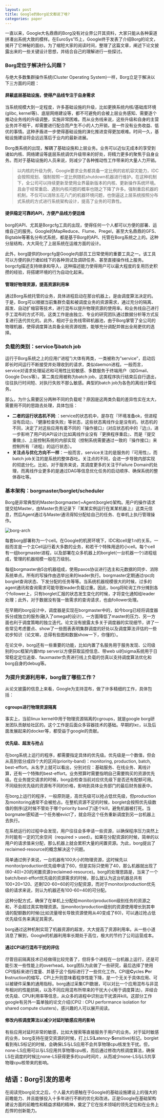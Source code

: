 ```yaml
---
layout: post
title: Google的Borg论文都说了啥?
categories: paper
---
```


一直以来，Google大名鼎鼎的Borg没有对业界公开其资料，大家只能从各种渠道拼凑出系统大致的模样。在EuroSys’15上，Google终于发表了介绍Borg的论文，揭开了它神秘的面纱。为了缩短大家的阅读时间，整理了这篇文章，阐述下论文披露出来的一些关键设计思想，并结合自己的理解进行一些探讨。

### Borg定位于解决什么问题？

与绝大多数集群操作系统(Cluster Operating System)一样，Borg立足于解决以下三方面的问题：

#### 屏蔽底层基础设施，使得产品线专注于自身需求

当系统规模大到一定程度，许多基础设施的升级，比如更换系统内核/基础库环境(glibc, kernel等)、底层网络建设等，都不可避免的会被上层业务感知、需要逐个推动业务线的升级调整，实施非常困难。而从业务线来说，这些升级和自身的主营业务并不相干，却需要进行配合而产生不小的人力开销，是一件没有业务收益、低优的事情。这种矛盾进一步使得基础设施的演化推进变得更加艰难。时间一久，基础设施建设将会远远落后于业内的最新进展。

Borg类系统的出现，解耦了基础设施和上层业务。业务可以近似无成本的享受到诸如内核、网络建设等底层系统调优升级带来的好处，将精力更多的聚焦于自身业务。而对于基础设施的人员来说，则减少了各种推动性工作带来的大量人力开销。

> 以内核的升级为例，Google要求业务都具备一定比例的宕机容灾能力，IDC会按照规划、强制按照一定比例随机shutdown机器进行维护。在这种机制下，全公司可以持续更新至使用业界最新版本的内核、更新操作系统环境。且由于经常重启、遇到内核问题的概率也随之下降了许多。强制重启机器的机制，不仅可以消除五花八门的机器环境问题，也倒逼这上层系统按照分布式系统的方式进行系统架构设计，提高了业务的可靠性。

#### 提供稳定可靠的API，方便产品线方便运维

borg的API、尤其是Borgcfg工具的出现，使得任何一个人都可以方便的部署、运维自己的服务。Google的MapReduce、Flume、Pregel，甚至大名鼎鼎的GFS、Bigtable等著名分布式系统，都是基于Borg的API、托管在Borg系统之上的。这种分层结构，大大简化了上层系统在运维方面的设计。

此外，borg提供的borgcfg是Google内部员工日常使用的重要工具之一。该工具可以方便的执行诸如线下的各种测试及调研任务、甚至直接操作线上服务。borgcfg描述支持继承和导入，这种描述能力使得用户可以最大程度的复用历史积攒的经验，将搭建环境的行为自动化起来。

#### 管理好物理资源，提高资源利用率

通过Borg系统托管的业务，具体进程启动在那台机器上，是由调度算法决定的。于是，Borg可以根据当前集群负载和被调度业务的资源需求，通过充分的隔离、超发、自动扩缩容等技术，进行混布以提升物理资源的使用率。和业务线自己进行手工混布的方式不同，这类工作是由独立、专业的研究团队通过数据分析等方式反复进行迭代优化的。此外，相对于业务线零碎机器池，由于Borg掌管了全公司的物理机器，使得调度算法具备全局资源视图，能够充分调配并做出全局更优的选择。

### 负载的类别：service与batch job

运行于Borg系统之上的应用(“进程”)大体有两类，一类被称为”service”，启动后即长时间运行不断接受并处理收到的请求，类似daemon进程。一般而言，service对请求处理延迟和可用性比较敏感、多数服务于终端用户（如Gmail、Google Docs等）。第二类应用被称为batch job，这类程序执行结束后自行退出，往往执行时间短、对执行失败不那么敏感。典型的batch job为各色的离线计算任务。

那么，为什么需要区分两种不同的负载呢？原因是这两类负载的差异性实在太大，需要用不同的思路去处理，具体包括：

* **二者的运行状态机不同**:：service的状态机中，是存在『环境准备ok，但进程没有启动』、『健康检查失败』等状态，这些状态离线作业是没有的。状态机的不同，决定了对这些应用有着不同的『操作接口』(对应状态机中的『边』)，进一步影响了用户的API设计(比如离线作业没有『更换程序重启』、而是『提交重做』)、上层控制系统的内部实现（控制系统需要通过一致的『操作接口』来控制所有『进程』的运行状态）。
* **关注点与优化方向不一样**：一般而言，service关注的是服务的『可用性』，而batch job关注的是系统的整体吞吐。关注点的不同，会进一步导致内部实现的彻底分化。比如，对于服务来说，其调度更多的关注于Failure Domain的处理，而离线作业更多的是通过DAG等信息优化任务的启动顺序、确保系统的整体吞吐等。

### 基本架构：borgmaster/borglet/scheduler

Borg是非常典型的Master(borgmaster)+Agent(borglet)架构。用户的操作请求提交给Master，由Master负责记录下『某某实例运行在某某机器上』这类元信息，然后Agent通过与Master通讯得知分配给自己的任务、在单机上执行管理操作。

![borg-arch](/images/borg-arch.png)

每套borg部署称为一个cell。在Google的机房环境下，IDC和cell是1:n的关系，一般而言是一个主Cell运行着大多数的业务，和若干个特殊用途的小cell。每个cell有一组borgmaster进程，以及部署在众多机器上的borglet(一台机器一个)进程组成，管理的机器规模一般在万级别。

每组borgmaster由5台机器组成，使用paxos协议进行选主和元数据的同步、消除系统单点。所有的写操作由选举出来的leader执行。borgmaster定期通过rpc向borglet查询状态、下发分配的任务等等。当系统机器规模很大的时候，过多的agent通讯和查询需求可能导致leader负载过重。因此，borg将轮询工作分摊到各个follower上，只有borglet汇报的状态发生变化的时候，才将变化通知给leader处理；此外，对于数据没有强一致需求的查询请求，也由follower处理。

在早期的borg设计中，调度器是实现在borgmaster中的，如今borg已经将调度器拆分成独立的服务(融入了omega的设计)，一方面降低了master的压力、另一方面也利于调度策略的独立迭代。论文没有披露太多关于调度器的实现细节，讲了一些常见考虑要点、show了一些图表表明集群调度的好处以及调度算法评估的一些初步知识（论文嘛，总得有些图和数据show一下，你懂的）。

在论文中，borg还有一些重要的功能，比如内置了名服务用于服务发现、公司级别的rpc框架内置http server以方便获取监控信息、带web ui的sigma系统用于日常稳定定位追查、fauxmaster负责进行线上负载的仿真以支持调度算法优化和borg自身的debug等。

### 为提升资源利用率，borg做了哪些工作？

从论文披露的信息上来看，Google为支持混布，做了许多精细的工作，具体包括：

#### cgroups进行物理资源隔离

事实上，当前linux kernel中用于物理资源隔离的cgroups，就是google borg研发团队贡献给社区的。这个工作是后面众多容器技术的基础。早期的lxc，以及后面发展起来的docker等，都受益于google的贡献。

#### 优先级、超发与抢占

在borg系统上运行的程序，都需要指定具体的优先级。优先级是一个数值，但会从高到低分成四个大的区间(priority-band)：monitoring, production, batch, best-effort。从名字上就可以看出，分别对应：基础服务、在线业务、离线计算，还有一个特殊的best-effort。业务预算时需要指明自己需要购买的资源优先级。在业务提交请求的时候，borg会检查当前对应优先级下是否还有配额可用。不同级别优先级的资源有不同的价格，影响到具体业务部门的最后财务报表中。

在borg上运行的程序，一般原则是，高优先级可以抢占低优先级，但production及monitoring通常不会被抢占。在整机资源不足的时候，borglet会按照优先级数值的倒序(这时候不管处于哪个priority band了)逐个kill，避免机器被打死。当borgmater感知道一个任务被evict了，就会将这个任务重新调度到另一台机器上去执行。

在系统运行的过程中会发现，用户往往会多申请一些资源，以确保程序压力突然上升时能有一定的冗余空间（required > used）。如果在分配资源的时候，简单的以用户的请求值来分配，那么机器上就会累积大量的闲置资源。为此，borg提出了reclaimed-resource的概念解决这个问题。

简单通过例子来说，一台机器有100大小的物理资源，这时候先以monitor/production优先级申请了60，但是实际只使用了40，那么机器就出现了(60-40)=20的闲置资源(reclaimed-resource)。borg的处理思路是，当来了一个batch/best-effort优先级的资源需求的时候，那么就认为这台机器总共有100+20=120、还剩120-60=60的可分配资源，而对于monitor/production优先级的请求来说，则认为机器还有100-60=40的可分配。

这种分配方式，确保了在单机上分配给monitor/production级别任务的资源之和，不会超过真实物理资源。当monitor/production级别的资源使用增长到其申请的配额数的时候(比如流量增长导致资源使用从40变成了60)，可以通过抢占低优先级任务来满足其需求。

borg通过这种机制实现了机器资源的超发，大大提高了资源利用率。从一些小道消息了解到，Google的机器利用率长期处于高位，极大的节约了公司运营成本。

#### 通过CPI进行混布干扰的评估

尽管目前隔离技术已经做得比较完善了，但将多个进程在一台机器上运行，还是可能引发一些性能上的overhead。borg团队为此做了一些研究，最后选择了使用CPI指标来进行度量、并基于这个指标进行了一些优化工作。CPI是**C**ycles **P**er
**I**nstruction的缩写，CPI上升则意味着程序性能下降，是一个无关于具体应用、可以被硬件采集的通用指标。borg通过采集CPI数据，可以对比一个应用混布与非混布相对的性能损耗，以及不同应用混布所带来的干扰大小(用于调度算法)，并结合优先级、CPU利用率等信息，从众多的进程中识别出干扰源并kill。这部分工作google有另外一篇单独的论文介绍(CPI2 : CPU performance isolation for shared compute clusters)，感兴趣的人可以展开阅读。

#### 修改内核调度算法以减少对延时敏感应用的影响

有些应用对延时非常的敏感，比如大搜索等直接服务于用户的业务。对于延时敏感的业务，borg支持在提交资源的时候，打上LS(**L**atency-**S**ensitive)标记。borglet看到有LS标记的时候，会确保LS与LS应用不会共享物理cpu核发生干扰。但，none-LS应用可以与LS应用共享物理cpu核，而后通过修改内核调度算法，确保LS在调度的时候比none-LS获得更多的cpu时间片，从而减少none-LS与LS共享物理cpu核带来的影响。

## 结语：Borg引发的思考

在阅读完borg论文之后，个人最大的感触在于Google的基础设施建设上的强大的前瞻能力、并且能够投入十多年进行不断的优化和改进。正是Google在基础架构建设方面的前瞻性和精益求精的精神，奠定了它在技术领域的领先定位和在业务上彪悍的创新能力。
